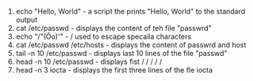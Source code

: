 1. echo "Hello, World" - a script the prints "Hello, World" to the standard output
2. cat /etc/passwd - displays the content of teh file "passwrd"
3. echo "/"(Ôo)'" - / used to escape specaila characters
4. cat /etc/passwd /etc/hosts - displays the content of passwrd and host
5. tail -n 10 /etc/passwd - displays last 10 lines of the file "passwd"
6. head -n 10 /etc/passwd - displays fist /    /   /        /      /
7. head -n 3 iocta - displays the first three lines of the fle iocta
